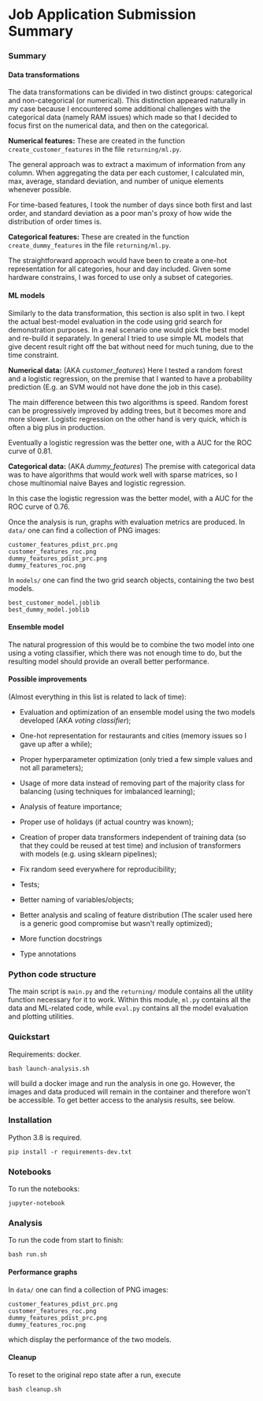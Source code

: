 # Job Application Submission Summary

### Summary

#### Data transformations

The data transformations can be divided in two distinct
groups: categorical and non-categorical (or numerical).
This distinction appeared naturally in my case because
I encountered some additional challenges with the
categorical data (namely RAM issues) which made so
that I decided to focus first on the numerical data,
and then on the categorical.

__Numerical features:__ 
These are created in the function `create_customer_features` in
the file `returning/ml.py`.

The general approach was to extract a maximum of information
from any column.
When aggregating the data per each customer, I calculated
min, max, average, standard deviation, and number of
unique elements whenever possible.

For time-based features, I took the number of days since both
first and last order, and standard deviation as a poor man's
proxy of how wide the distribution of order times is.

__Categorical features:__
These are created in the function `create_dummy_features` in
the file `returning/ml.py`.

The straightforward approach would have been to create
a one-hot representation for all categories, hour and day
included.
Given some hardware constrains, I was forced to use only
a subset of categories.

#### ML models

Similarly to the data  transformation, this section is also
split in two.
I kept the actual best-model evaluation in the code using
grid search for demonstration purposes.
In a real scenario one would pick the best model and
re-build it separately.
In general I tried to use simple ML models that give
decent result right off the bat without need for much
tuning, due to the time constraint.

__Numerical data:__ (AKA _customer_features_) Here I tested a random forest and a
logistic regression, on the premise that I wanted to
have a probability prediction (E.g. an SVM would not
have done the job in this case).

The main difference between this two algorithms is speed.
Random forest can be progressively improved by adding trees,
but it becomes more and more slower.
Logistic regression on the other hand is very quick,
which is often a big plus in production.

Eventually a logistic regression was the better one, with
a AUC for the ROC curve of 0.81.

__Categorical data:__ (AKA _dummy_features_) The premise with categorical data was
to have algorithms that would work well with sparse matrices,
so I chose multinomial naive Bayes and logistic regression.

In this case the logistic regression was the better model, with
a AUC for the ROC curve of 0.76.

Once the analysis is run, graphs with evaluation metrics
are produced.
In `data/` one can find a collection of PNG images:
```
customer_features_pdist_prc.png
customer_features_roc.png
dummy_features_pdist_prc.png
dummy_features_roc.png
```

In `models/` one can find the two grid search objects, containing
the two best models.

```
best_customer_model.joblib
best_dummy_model.joblib
```

#### Ensemble model

The natural progression of this would be to combine the two
model into one using a voting classifier, which there was not
enough time to do, but the resulting model should
provide an overall better performance.

#### Possible improvements

(Almost everything in this list is related to lack of time):

- Evaluation and optimization of an ensemble model using
  the two models developed
  (AKA *voting classifier*);

- One-hot representation for restaurants and cities
  (memory issues so I gave up after a while);

- Proper hyperparameter optimization
  (only tried a few simple values and not all parameters);
- Usage of more data instead of removing part of
  the majority class for balancing (using techniques
  for imbalanced learning);

- Analysis of feature importance;

- Proper use of holidays
  (if actual country was known);

- Creation of proper data transformers independent of
  training data (so that they could be reused at test time)
  and inclusion of transformers with models (e.g. using
  sklearn pipelines);

- Fix random seed everywhere for reproducibility;

- Tests;

- Better naming of variables/objects;

- Better analysis and scaling of feature distribution
  (The scaler used here is a generic good compromise
  but wasn't really optimized);
  
- More function docstrings

- Type annotations


### Python code structure

The main script is `main.py` and the `returning/` module
contains all the utility function necessary for it to work.
Within this module, `ml.py` contains all the data and ML-related
code, while `eval.py` contains all the model evaluation and
plotting utilities.

### Quickstart

Requirements: docker.

```
bash launch-analysis.sh
```
will build a docker image and run the analysis in one go.
However, the images and data produced will remain in the
container and therefore won't be accessible.
To get better access to the analysis results, see below.

### Installation

Python 3.8 is required.

```
pip install -r requirements-dev.txt
```

### Notebooks

To run the notebooks:

```
jupyter-notebook
```

### Analysis

To run the code from start to finish:
```
bash run.sh
```
#### Performance graphs

In `data/` one can find a collection of PNG images:
```
customer_features_pdist_prc.png
customer_features_roc.png
dummy_features_pdist_prc.png
dummy_features_roc.png
```
which display the performance of the two models.

#### Cleanup

To reset to the original repo state after a run, execute

```
bash cleanup.sh
```
